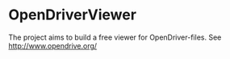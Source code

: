 # OpenDriverViewer
The project aims to build a free viewer for OpenDriver-files.
See http://www.opendrive.org/

